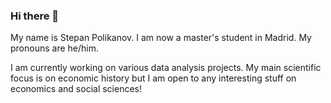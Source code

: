 ### Hi there 👋

My name is Stepan Polikanov. I am now a master's student in Madrid. My pronouns are he/him.

I am currently working on various data analysis projects. My main scientific focus is on economic history but I am open to any interesting stuff on economics and social sciences! 

